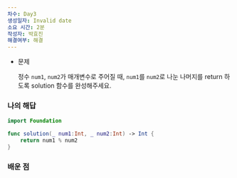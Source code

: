 ```yaml
---
차수: Day3
생성일자: Invalid date
소요 시간: 2분
작성자: 박효진
해결여부: 해결
---
```

- 문제
    
    정수 `num1`, `num2`가 매개변수로 주어질 때, `num1`를 `num2`로 나눈 나머지를 return 하도록 solution 함수를 완성해주세요.
    

### 나의 해답

```Swift
import Foundation

func solution(_ num1:Int, _ num2:Int) -> Int {
    return num1 % num2
}
```

  

### 배운 점